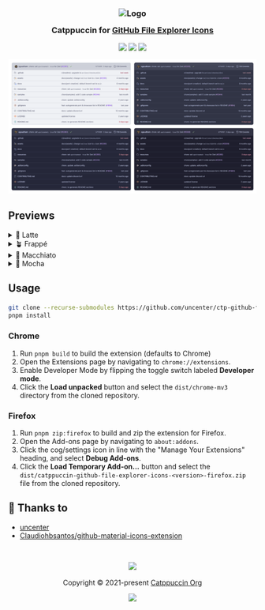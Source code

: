 <h3 align="center">
	<img src="https://raw.githubusercontent.com/catppuccin/catppuccin/main/assets/logos/exports/1544x1544_circle.png" width="100" alt="Logo"/><br/>
	<img src="https://raw.githubusercontent.com/catppuccin/catppuccin/main/assets/misc/transparent.png" height="30" width="0px"/>
	Catppuccin for <a href="https://github.com">GitHub File Explorer Icons</a>
	<img src="https://raw.githubusercontent.com/catppuccin/catppuccin/main/assets/misc/transparent.png" height="30" width="0px"/>
</h3>

<p align="center">
	<a href="https://github.com/catppuccin/github-file-explorer-icons/stargazers"><img src="https://img.shields.io/github/stars/catppuccin/github-file-explorer-icons?colorA=363a4f&colorB=b7bdf8&style=for-the-badge"></a>
	<a href="https://github.com/catppuccin/github-file-explorer-icons/issues"><img src="https://img.shields.io/github/issues/catppuccin/github-file-explorer-icons?colorA=363a4f&colorB=f5a97f&style=for-the-badge"></a>
	<a href="https://github.com/catppuccin/github-file-explorer-icons/contributors"><img src="https://img.shields.io/github/contributors/catppuccin/github-file-explorer-icons?colorA=363a4f&colorB=a6da95&style=for-the-badge"></a>
</p>

<p align="center">
	<img src="assets/previews/preview.webp"/>
</p>

## Previews

<details>
<summary>🌻 Latte</summary>
<img src="assets/previews/latte.webp"/>
</details>
<details>
<summary>🪴 Frappé</summary>
<img src="assets/previews/frappe.webp"/>
</details>
<details>
<summary>🌺 Macchiato</summary>
<img src="assets/previews/macchiato.webp"/>
</details>
<details>
<summary>🌿 Mocha</summary>
<img src="assets/previews/mocha.webp"/>
</details>

## Usage

```bash
git clone --recurse-submodules https://github.com/uncenter/ctp-github-file-explorer-icons.git && cd ctp-github-file-explorer-icons
pnpm install
```

### Chrome

1. Run `pnpm build` to build the extension (defaults to Chrome)
2. Open the Extensions page by navigating to `chrome://extensions`.
3. Enable Developer Mode by flipping the toggle switch labeled **Developer mode**.
4. Click the **Load unpacked** button and select the `dist/chrome-mv3` directory from the cloned repository.

### Firefox

1. Run `pnpm zip:firefox` to build and zip the extension for Firefox.
2. Open the Add-ons page by navigating to `about:addons`.
3. Click the cog/settings icon in line with the "Manage Your Extensions" heading, and select **Debug Add-ons**.
4. Click the **Load Temporary Add-on...** button and select the `dist/catppuccin-github-file-explorer-icons-<version>-firefox.zip` file from the cloned repository.

## 💝 Thanks to

- [uncenter](https://github.com/uncenter)
- [Claudiohbsantos/github-material-icons-extension](https://github.com/Claudiohbsantos/github-material-icons-extension)

&nbsp;

<p align="center">
	<img src="https://raw.githubusercontent.com/catppuccin/catppuccin/main/assets/footers/gray0_ctp_on_line.svg?sanitize=true" />
</p>

<p align="center">
	Copyright &copy; 2021-present <a href="https://github.com/catppuccin" target="_blank">Catppuccin Org</a>
</p>

<p align="center">
	<a href="https://github.com/catppuccin/catppuccin/blob/main/LICENSE"><img src="https://img.shields.io/static/v1.svg?style=for-the-badge&label=License&message=MIT&logoColor=d9e0ee&colorA=363a4f&colorB=b7bdf8"/></a>
</p>
